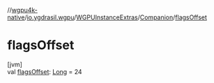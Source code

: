 //[wgpu4k-native](../../../../index.md)/[io.ygdrasil.wgpu](../../index.md)/[WGPUInstanceExtras](../index.md)/[Companion](index.md)/[flagsOffset](flags-offset.md)

# flagsOffset

[jvm]\
val [flagsOffset](flags-offset.md): [Long](https://kotlinlang.org/api/core/kotlin-stdlib/kotlin/-long/index.html) = 24